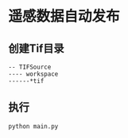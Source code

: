 # 遥感数据自动发布

## 创建Tif目录

```
-- TIFSource
---- workspace
------*tif
```

## 执行

```
python main.py
```



